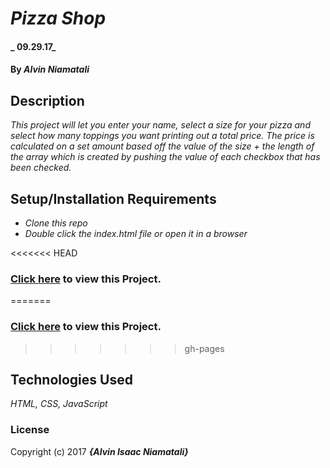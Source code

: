# _Pizza Shop_

#### _ 09.29.17_

#### By _**Alvin Niamatali**_

## Description

_This project will let you enter your name, select a size for your pizza and select how many toppings you want printing out a total price.  The price is calculated on a set amount based off the value of the size + the length of the array which is created by pushing the value of each checkbox that has been checked._

## Setup/Installation Requirements

* _Clone this repo_
* _Double click the index.html file or open it in a browser_

<<<<<<< HEAD
### [Click here](http://aniamatali.github.io/SoloProject3/) to view this Project.
=======
### [Click here](http://aniamatali.github.io/SoloProject4) to view this Project.
>>>>>>> gh-pages

## Technologies Used
_HTML, CSS, JavaScript_

### License
Copyright (c) 2017 **_{Alvin Isaac Niamatali}_**
